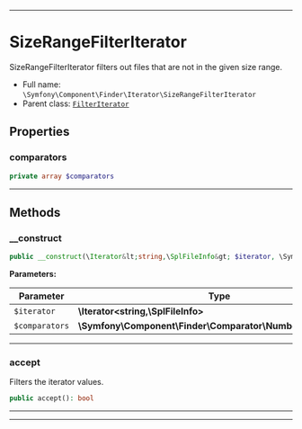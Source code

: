 ***

# SizeRangeFilterIterator

SizeRangeFilterIterator filters out files that are not in the given size range.

* Full name: `\Symfony\Component\Finder\Iterator\SizeRangeFilterIterator`
* Parent class: [`FilterIterator`](../../../../FilterIterator.md)

## Properties

### comparators

```php
private array $comparators
```

***

## Methods

### __construct

```php
public __construct(\Iterator&lt;string,\SplFileInfo&gt; $iterator, \Symfony\Component\Finder\Comparator\NumberComparator[] $comparators): mixed
```

**Parameters:**

| Parameter | Type | Description |
|-----------|------|-------------|
| `$iterator` | **\Iterator<string,\SplFileInfo>** |  |
| `$comparators` | **\Symfony\Component\Finder\Comparator\NumberComparator[]** |  |

***

### accept

Filters the iterator values.

```php
public accept(): bool
```

***


***

